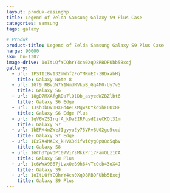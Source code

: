 ```yaml
---
layout: produk-casinghp
title: Legend of Zelda Samsung Galaxy S9 Plus Case
categories: samsung
tags: galaxy

# Produk
product-title: Legend of Zelda Samsung Galaxy S9 Plus Case
harga: 90000
sku: hn-1307
image-drive: 1oItLQfYCQhrY4cn0XqD8RBDFUbb5Bxcj
gallery:
  - url: 1PSTIIBv132mWhf2FoYMKmEC-zBDxabHj
    title: Galaxy Note 8
  - url: 1Gf9_RBvoW7Y1WmdMVkuB_Gq4M0-Uy7v5
    title: Galaxy S6
  - url: 18gD7MXAfgRDa7lO1Db_asyedWZBZlbt6
    title: Galaxy S6 Edge
  - url: 1Jsh3bDV0HX8d4e1XMqwsDYkdxhF0Ux8E
    title: Galaxy S6 Edge Plus
  - url: 1qV6WZS1rqfA_kDaEIRPqsdIieCKOl31m
    title: Galaxy S7
  - url: 1bEPX4mZWzJIgyyuEy75VRv8U02ge5ccd
    title: Galaxy S7 Edge
  - url: 1Ez7A4MACx_kHVX3difwi6yg0pQ8c5qbV
    title: Galaxy S8
  - url: 1GCh3YpVOPt07ViYsMkkPri7FamOLz1CA
    title: Galaxy S8 Plus
  - url: 1c6WWA9867jLvxOeB9h64vTcOcb43oX4J
    title: Galaxy S9
  - url: 1oItLQfYCQhrY4cn0XqD8RBDFUbb5Bxcj
    title: Galaxy S9 Plus
---
```

